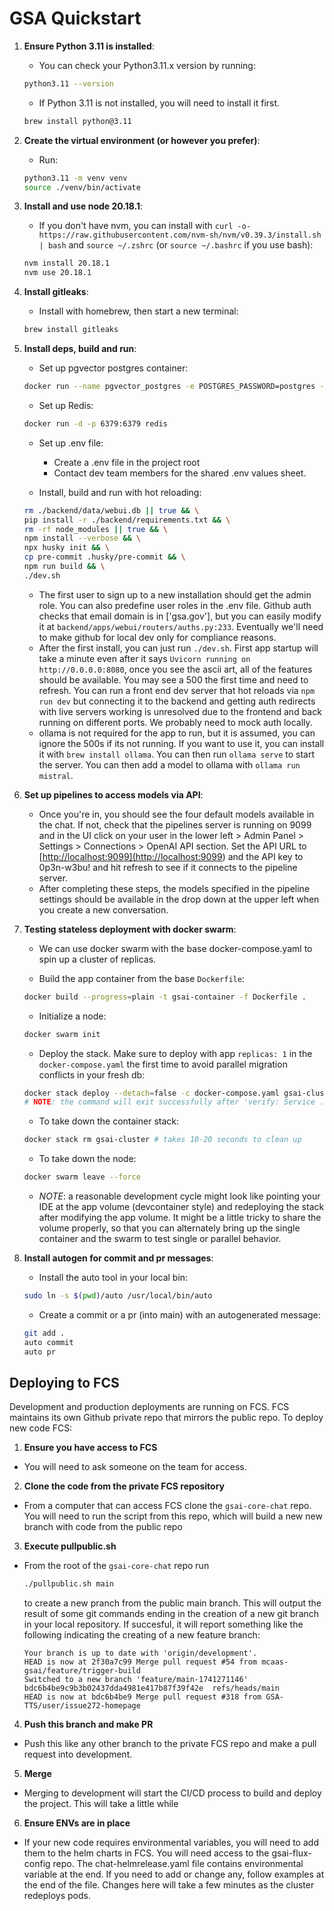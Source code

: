 # GSA Quickstart

1. **Ensure Python 3.11 is installed**:

   - You can check your Python3.11.x version by running:

   ```bash
   python3.11 --version
   ```

   - If Python 3.11 is not installed, you will need to install it first.

   ```bash
   brew install python@3.11
   ```

2. **Create the virtual environment (or however you prefer)**:

   - Run:

   ```bash
   python3.11 -m venv venv
   source ./venv/bin/activate
   ```

3. **Install and use node 20.18.1**:

   - If you don't have nvm, you can install with `curl -o- https://raw.githubusercontent.com/nvm-sh/nvm/v0.39.3/install.sh | bash` and `source ~/.zshrc` (or `source ~/.bashrc` if you use bash):

   ```bash
   nvm install 20.18.1
   nvm use 20.18.1
   ```

4. **Install gitleaks**:

   - Install with homebrew, then start a new terminal:

   ```bash
   brew install gitleaks
   ```

5. **Install deps, build and run**:

   - Set up pgvector postgres container:

   ```bash
   docker run --name pgvector_postgres -e POSTGRES_PASSWORD=postgres -e POSTGRES_DB=postgres -p 5432:5432 pgvector/pgvector:pg15
   ```

   - Set up Redis:

   ```bash
   docker run -d -p 6379:6379 redis
   ```

   - Set up .env file:

     - Create a .env file in the project root
     - Contact dev team members for the shared .env values sheet.

   - Install, build and run with hot reloading:

   ```bash
   rm ./backend/data/webui.db || true && \
   pip install -r ./backend/requirements.txt && \
   rm -rf node_modules || true && \
   npm install --verbose && \
   npx husky init && \
   cp pre-commit .husky/pre-commit && \
   npm run build && \
   ./dev.sh
   ```

   - The first user to sign up to a new installation should get the admin role. You can also predefine user roles in the .env file. Github auth checks that email domain is in ['gsa.gov'], but you can easily modify it at `backend/apps/webui/routers/auths.py:233`. Eventually we'll need to make github for local dev only for compliance reasons.
   - After the first install, you can just run `./dev.sh`. First app startup will take a minute even after it says `Uvicorn running on http://0.0.0.0:8080`, once you see the ascii art, all of the features should be available. You may see a 500 the first time and need to refresh. You can run a front end dev server that hot reloads via `npm run dev` but connecting it to the backend and getting auth redirects with live servers working is unresolved due to the frontend and back running on different ports. We probably need to mock auth locally.
   - ollama is not required for the app to run, but it is assumed, you can ignore the 500s if its not running. If you want to use it, you can install it with `brew install ollama`. You can then run `ollama serve` to start the server. You can then add a model to ollama with `ollama run mistral`.

6. **Set up pipelines to access models via API**:

   - Once you're in, you should see the four default models available in the chat. If not, check that the pipelines server is running on 9099 and in the UI click on your user in the lower left > Admin Panel > Settings > Connections > OpenAI API section. Set the API URL to [<http://localhost:9099](http://localhost:9099>) and the API key to 0p3n-w3bu! and hit refresh to see if it connects to the pipeline server.
   - After completing these steps, the models specified in the pipeline settings should be available in the drop down at the upper left when you create a new conversation.

7. **Testing stateless deployment with docker swarm**:

   - We can use docker swarm with the base docker-compose.yaml to spin up a cluster of replicas.

   - Build the app container from the base `Dockerfile`:

   ```bash
   docker build --progress=plain -t gsai-container -f Dockerfile .
   ```

   - Initialize a node:

   ```bash
   docker swarm init
   ```

   - Deploy the stack. Make sure to deploy with app `replicas: 1` in the `docker-compose.yaml` the first time to avoid parallel migration conflicts in your fresh db:

   ```bash
   docker stack deploy --detach=false -c docker-compose.yaml gsai-cluster
   # NOTE: the command will exit successfully after 'verify: Service ... converged' at which point, the app should be accessible at http://localhost:8080
   ```

   - To take down the container stack:

   ```bash
   docker stack rm gsai-cluster # takes 10-20 seconds to clean up
   ```

   - To take down the node:

   ```bash
   docker swarm leave --force
   ```

   - _NOTE_: a reasonable development cycle might look like pointing your IDE at the app volume (devcontainer style) and redeploying the stack after modifying the app volume. It might be a little tricky to share the volume properly, so that you can alternately bring up the single container and the swarm to test single or parallel behavior.

8. **Install autogen for commit and pr messages**:

   - Install the auto tool in your local bin:

   ```bash
   sudo ln -s $(pwd)/auto /usr/local/bin/auto
   ```

   - Create a commit or a pr (into main) with an autogenerated message:

   ```bash
   git add .
   auto commit
   auto pr
   ```

## Deploying to FCS

Development and production deployments are running on FCS. FCS maintains its own Github private repo that mirrors the public repo. To deploy new code FCS:

1. **Ensure you have access to FCS**

- You will need to ask someone on the team for access.

2. **Clone the code from the private FCS repository**

- From a computer that can access FCS clone the `gsai-core-chat` repo. You will need to run the script from this repo, which will build a new new branch with code from the public repo

3. **Execute pullpublic.sh**

- From the root of the `gsai-core-chat` repo run

  ```bash
  ./pullpublic.sh main
  ```

  to create a new pranch from the public main branch. This will output the result of some git commands ending in the creation of a new git branch in your local repository. If succesful, it will report something like the following indicating the creating of a new feature branch:

  ```
  Your branch is up to date with 'origin/development'.
  HEAD is now at 2f30a7c99 Merge pull request #54 from mcaas-gsai/feature/trigger-build
  Switched to a new branch 'feature/main-1741271146'
  bdc6b4be9c9b3b02437dda4981e417b87f39f42e	refs/heads/main
  HEAD is now at bdc6b4be9 Merge pull request #318 from GSA-TTS/user/issue272-homepage
  ```

4. **Push this branch and make PR**

- Push this like any other branch to the private FCS repo and make a pull request into development.

5. **Merge**

- Merging to development will start the CI/CD process to build and deploy the project. This will take a little while

6. **Ensure ENVs are in place**

- If your new code requires environmental variables, you will need to add them to the helm charts in FCS. You will need access to the gsai-flux-config repo. The chat-helmrelease.yaml file contains environmental variable at the end. If you need to add or change any, follow examples at the end of the file. Changes here will take a few minutes as the cluster redeploys pods.
